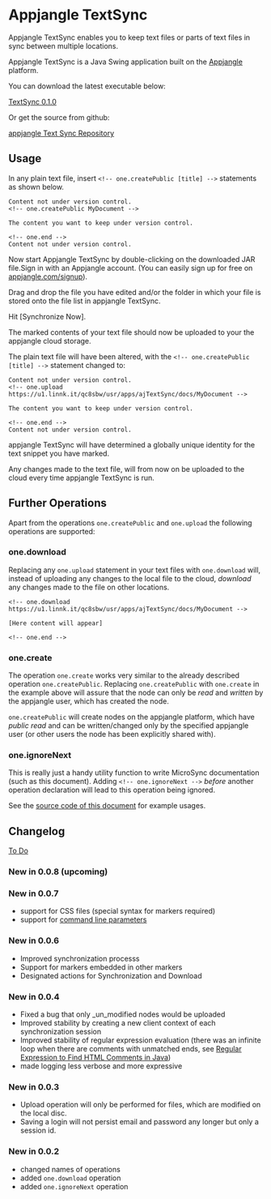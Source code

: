 <!-- one.upload https://u1.linnk.it/qc8sbw/usr/apps/ajFileSync/docs/ajMicroSync -->
Appjangle TextSync
==========

Appjangle TextSync enables you to keep text files or parts of text files in sync between multiple locations.

Appjangle TextSync is a Java Swing application built on the [Appjangle](http://appjangle.com) platform.

You can download the latest executable below:

[TextSync 0.1.0](https://dl.dropbox.com/u/957046/onedb/mvn-releases/com/appjangle/textsync/TextSync/0.1.0/TextSync-0.1.0-jar-with-dependencies.jar)

Or get the source from github:

[appjangle Text Sync Repository](https://github.com/textsync/textsync)

## Usage

In any plain text file, insert <!-- one.ignoreNext -->`<!-- one.createPublic [title] -->` statements as shown below.    
 
<!-- one.ignoreNext -->  
   
    Content not under version control.
    <!-- one.createPublic MyDocument -->   
 
    The content you want to keep under version control.
 
<!-- one.ignoreNext -->
    
    <!-- one.end -->    
    Content not under version control.    

Now start Appjangle TextSync by double-clicking on the downloaded JAR file.Sign in with an Appjangle account. 
(You can easily sign up for free on [appjangle.com/signup](http://appjangle.com)).

Drag and drop the file you have edited and/or the folder in which your file is stored onto the file list in appjangle TextSync.

Hit [Synchronize Now].

The marked contents of your text file should now be uploaded to your the appjangle cloud storage. 

The plain text file will have been altered, with the <!-- one.ignoreNext -->`<!-- one.createPublic [title] -->` statement changed to:    

<!-- one.ignoreNext -->

    Content not under version control.    
    <!-- one.upload https://u1.linnk.it/qc8sbw/usr/apps/ajTextSync/docs/MyDocument -->
    
    The content you want to keep under version control.
    
<!-- one.ignoreNext -->

    <!-- one.end -->    
    Content not under version control.    

appjangle TextSync will have determined a globally unique identity for the text snippet you have marked.

Any changes made to the text file, will from now on be uploaded to the cloud every time appjangle TextSync is run.

## Further Operations

Apart from the operations `one.createPublic` and `one.upload` the following operations are supported:

### one.download

Replacing any `one.upload` statement in your text files with `one.download` will,
instead of uploading any changes to the local file to the cloud, *download* any
changes made to the file on other locations.

<!-- one.ignoreNext -->

    <!-- one.download https://u1.linnk.it/qc8sbw/usr/apps/ajTextSync/docs/MyDocument -->
    
    [Here content will appear]

<!-- one.ignoreNext -->

    <!-- one.end -->

### one.create

The operation `one.create` works very similar to the already described operation `one.createPublic`.
Replacing `one.createPublic` with `one.create` in the example above will assure that
the node can only be *read* and *written* by the appjangle user, which has created the node.

`one.createPublic` will create nodes on the appjangle platform, which have *public read* and
can be written/changed only by the specified appjangle user (or other users the node has
been explicitly shared with).

### one.ignoreNext

This is really just a handy utility function to write MicroSync documentation (such as
this document). Adding <!-- one.ignoreNext -->`<!-- one.ignoreNext -->` *before* another
operation declaration will lead to this operation being ignored.

See the [source code of this document](http://u1.linnk.it/qc8sbw/usr/apps/ajFileSync/docs/ajMicroSync.value.md) for example usages.

## Changelog

[To Do](http://slicnet.com/mxrogm/mxrogm/apps/edit/docs/3/doc)

### New in 0.0.8 (upcoming)

### New in 0.0.7 

- support for CSS files (special syntax for markers required)
- support for [command line parameters](https://groups.google.com/d/msg/appjangle/n2Bx4xQTN8A/6m2kV4vLPK8J)

### New in 0.0.6

- Improved synchronization processs
- Support for markers embedded in other markers
- Designated actions for Synchronization and Download

### New in 0.0.4

- Fixed a bug that only _un_modified nodes would be uploaded
- Improved stability by creating a new client context of each synchronization session
- Improved stability of regular expression evaluation (there was an infinite loop 
when there are comments with unmatched ends, see 
[Regular Expression to Find HTML Comments in Java](http://maxrohde.com/2012/08/17/regular-expression-to-find-html-comments-in-java/))
- made logging less verbose and more expressive

### New in 0.0.3

- Upload operation will only be performed for files, which are modified on the local disc.
- Saving a login will not persist email and password any longer but only a session id.

### New in 0.0.2

- changed names of operations 
- added `one.download` operation
- added `one.ignoreNext` operation

<!-- one.end -->
